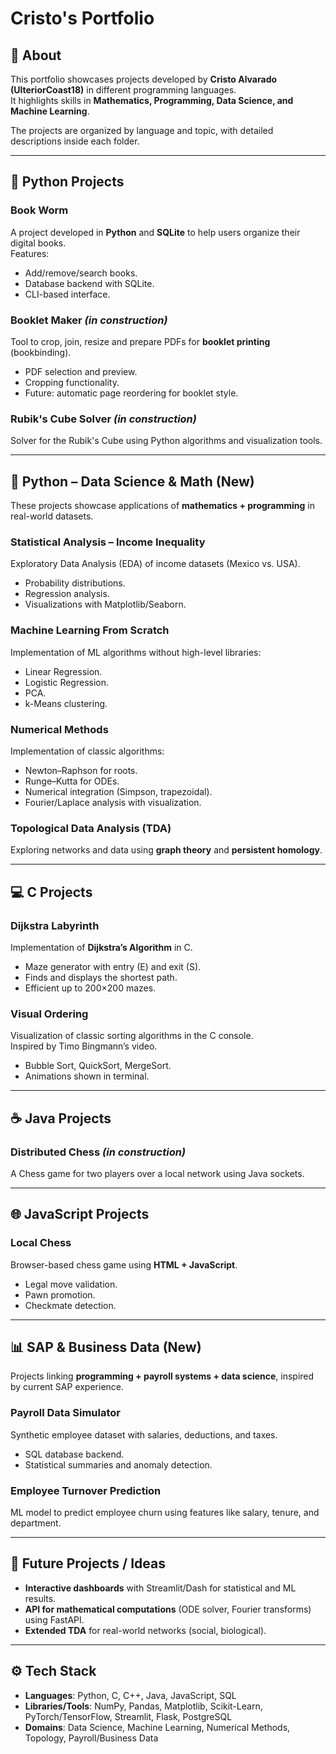 # Cristo's Portfolio

## 📌 About

This portfolio showcases projects developed by **Cristo Alvarado (UlteriorCoast18)** in different programming languages.  
It highlights skills in **Mathematics, Programming, Data Science, and Machine Learning**.  

The projects are organized by language and topic, with detailed descriptions inside each folder.

---

## 🐍 Python Projects

### Book Worm
A project developed in **Python** and **SQLite** to help users organize their digital books.  
Features:  
- Add/remove/search books.  
- Database backend with SQLite.  
- CLI-based interface.  

### Booklet Maker *(in construction)*
Tool to crop, join, resize and prepare PDFs for **booklet printing** (bookbinding).  
- PDF selection and preview.  
- Cropping functionality.  
- Future: automatic page reordering for booklet style.

### Rubik's Cube Solver *(in construction)*
Solver for the Rubik's Cube using Python algorithms and visualization tools.

---

## 🔢 Python – Data Science & Math (New)

These projects showcase applications of **mathematics + programming** in real-world datasets.  

### Statistical Analysis – Income Inequality
Exploratory Data Analysis (EDA) of income datasets (Mexico vs. USA).  
- Probability distributions.  
- Regression analysis.  
- Visualizations with Matplotlib/Seaborn.  

### Machine Learning From Scratch
Implementation of ML algorithms without high-level libraries:  
- Linear Regression.  
- Logistic Regression.  
- PCA.  
- k-Means clustering.  

### Numerical Methods
Implementation of classic algorithms:  
- Newton–Raphson for roots.  
- Runge–Kutta for ODEs.  
- Numerical integration (Simpson, trapezoidal).  
- Fourier/Laplace analysis with visualization.  

### Topological Data Analysis (TDA)
Exploring networks and data using **graph theory** and **persistent homology**.  

---

## 💻 C Projects

### Dijkstra Labyrinth
Implementation of **Dijkstra’s Algorithm** in C.  
- Maze generator with entry (E) and exit (S).  
- Finds and displays the shortest path.  
- Efficient up to 200×200 mazes.  

### Visual Ordering
Visualization of classic sorting algorithms in the C console.  
Inspired by Timo Bingmann’s video.  
- Bubble Sort, QuickSort, MergeSort.  
- Animations shown in terminal.  

---

## ☕ Java Projects

### Distributed Chess *(in construction)*
A Chess game for two players over a local network using Java sockets.  

---

## 🌐 JavaScript Projects

### Local Chess
Browser-based chess game using **HTML + JavaScript**.  
- Legal move validation.  
- Pawn promotion.  
- Checkmate detection.  

---

## 📊 SAP & Business Data (New)

Projects linking **programming + payroll systems + data science**, inspired by current SAP experience.  

### Payroll Data Simulator
Synthetic employee dataset with salaries, deductions, and taxes.  
- SQL database backend.  
- Statistical summaries and anomaly detection.  

### Employee Turnover Prediction
ML model to predict employee churn using features like salary, tenure, and department.  

---

## 🚀 Future Projects / Ideas
- **Interactive dashboards** with Streamlit/Dash for statistical and ML results.  
- **API for mathematical computations** (ODE solver, Fourier transforms) using FastAPI.  
- **Extended TDA** for real-world networks (social, biological).  

---

## ⚙️ Tech Stack

- **Languages**: Python, C, C++, Java, JavaScript, SQL  
- **Libraries/Tools**: NumPy, Pandas, Matplotlib, Scikit-Learn, PyTorch/TensorFlow, Streamlit, Flask, PostgreSQL  
- **Domains**: Data Science, Machine Learning, Numerical Methods, Topology, Payroll/Business Data  
